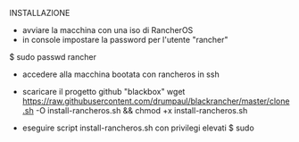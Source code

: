 INSTALLAZIONE

- avviare la macchina con una iso di RancherOS
- in console impostare la password per l'utente "rancher"

$ sudo passwd rancher

- accedere alla macchina bootata con rancheros in ssh

- scaricare il progetto github "blackbox"
wget https://raw.githubusercontent.com/drumpaul/blackrancher/master/clone.sh -O install-rancheros.sh && chmod +x install-rancheros.sh

- eseguire script install-rancheros.sh con privilegi elevati
$ sudo 
